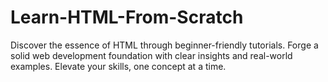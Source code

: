 # Learn-HTML-From-Scratch
Discover the essence of HTML through beginner-friendly tutorials. Forge a solid web development foundation with clear insights and real-world examples. Elevate your skills, one concept at a time.
